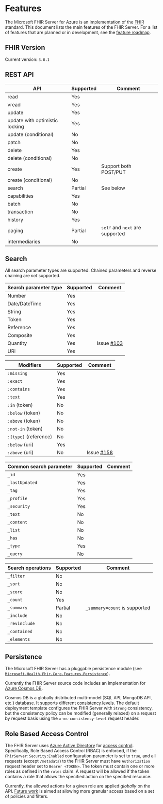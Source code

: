 # Features
The Microsoft FHIR Server for Azure is an implementation of the [FHIR](https://hl7.org/fhir) standard. This document lists the main features of the FHIR Server. For a list of features that are planned or in development, see the [feature roadmap](Roadmap.md).

## FHIR Version
Current version: `3.0.1`

## REST API

| API                            | Supported | Comment | 
|--------------------------------|-----------|---------|
| read                           | Yes       |         |
| vread                          | Yes       |         |
| update                         | Yes       |         |
| update with optimistic locking | Yes	     |         |
| update (conditional)           | No        |	       |
| patch                          | No        |         |	
| delete                         | Yes       |         |
| delete (conditional)           | No        |         |	
| create                         | Yes       | Support both POST/PUT |
| create (conditional)           | No        |         |
| search                         | Partial   | See below |
| capabilities                   | Yes       |         | 
| batch                          | No        |         |
| transaction                    | No        |         |
| history                        | Yes       |         |
| paging                         | Partial   | `self` and `next` are supported |
| intermediaries                 | No        |         |


## Search

All search parameter types are supported. Chained parameters and reverse chaining are *not* supported. 

| Search parameter type | Supported | Comment |
|-----------------------|-----------|---------|
| Number                | Yes       |         |
| Date/DateTime	        | Yes       |         |
| String                | Yes       |         |
| Token                 | Yes       |         |
| Reference             | Yes       |         |
| Composite             | Yes       |         |
| Quantity              | Yes       | Issue [#103](https://github.com/Microsoft/fhir-server/issues/103) |
| URI                   | Yes       |         |


| Modifiers             | Supported	| Comment |
|-----------------------|-----------|---------|
|`:missing`             | Yes	    |         |
|`:exact`               | Yes       |         |
|`:contains`            | Yes       |         |
|`:text`                | Yes       |         |
|`:in` (token)          | No        |         |
|`:below` (token)       | No        |         |
|`:above` (token)       | No        |         |
|`:not-in` (token)      | No        |         |
|`:[type]` (reference)  | No        |         |
|`:below` (uri)         | Yes       |         |
|`:above` (uri)         | No        | Issue [#158](https://github.com/Microsoft/fhir-server/issues/158) |

| Common search parameter | Supported | Comment |
|-------------------------| ----------|---------|
| `_id`                   | Yes       |         |
| `_lastUpdated`          | Yes       |         |
| `_tag`                  | Yes       |         |
| `_profile`              | Yes       |         |
| `_security`             | Yes       |         |
| `_text`                 | No        |         |
| `_content`              | No        |         |
| `_list`                 | No        |         |
| `_has`                  | No        |         |
| `_type`                 | Yes       |         |
| `_query`                | No        |         |

| Search operations       | Supported | Comment |
|-------------------------|-----------|---------|
| `_filter`               | No        |         |
| `_sort`                 | No        |         |
| `_score`                | No        |         |
| `_count`                | Yes       |         |
| `_summary`              | Partial   | `_summary=count` is supported |
| `_include`              | No        |         |
| `_revinclude`           | No        |         |
| `_contained`            | No        |         |
| `_elements`             | No        |         |

## Persistence
The Microsoft FHIR Server has a pluggable persistence module (see [`Microsoft.Health.Fhir.Core.Features.Persistence`](../src/Microsoft.Health.Fhir.Core/Features/Persistence)). 

Currently the FHIR Server source code includes an implementation for [Azure Cosmos DB](https://docs.microsoft.com/en-us/azure/cosmos-db/). 

Cosmos DB is a globally distributed multi-model (SQL API, MongoDB API, etc.) database. It supports different [consistency levels](https://docs.microsoft.com/en-us/azure/cosmos-db/consistency-levels). The default deployment template configures the FHIR Server with `Strong` consistency, but the consistency policy can be modified (generally relaxed) on a request by request basis using the `x-ms-consistency-level` request header.

## Role Based Access Control 
The FHIR Server uses [Azure Active Directory](https://azure.microsoft.com/en-us/services/active-directory/) for [access control](Authentication.md). Specifically, Role Based Access Control (RBAC) is enforced, if the `FhirServer:Security:Enabled` configuration parameter is set to `true`, and all requests (except `/metadata`) to the FHIR Server must have `Authorization` request header set to `Bearer <TOKEN>`. The token must contain one or more roles as defined in the `roles` claim. A request will be allowed if the token contains a role that allows the specified action on the specified resource. 

Currently, the allowed actions for a given role are applied *globally* on the API. [Future work](Roadmap.md) is aimed at allowing more granular access based on a set of policies and filters.  
